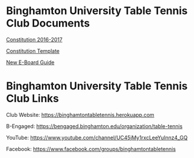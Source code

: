 # Binghamton University Table Tennis Club Documents

[Constitution 2016-2017](Constitution_2016-2017.pdf)

[Constitution Template](Constitution_Template.docx)

[New E-Board Guide](New_E-Board_Guide.md)

# Binghamton University Table Tennis Club Links

Club Website: https://binghamtontabletennis.herokuapp.com

B-Engaged: https://bengaged.binghamton.edu/organization/table-tennis

YouTube: https://www.youtube.com/channel/UC45jMy1rxcLeeYuInnz4_GQ

Facebook: https://www.facebook.com/groups/binghamtontabletennis


